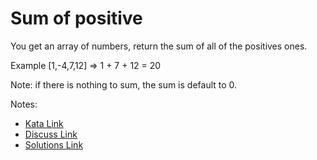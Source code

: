 # Sum of positive

You get an array of numbers, return the sum of all of the positives ones.

Example [1,-4,7,12] => 1 + 7 + 12 = 20

Note: if there is nothing to sum, the sum is default to 0.

Notes:

- [Kata Link](https://www.codewars.com/kata/5715eaedb436cf5606000381)
- [Discuss Link](https://www.codewars.com/kata/5715eaedb436cf5606000381/discuss)
- [Solutions Link](https://www.codewars.com/kata/5715eaedb436cf5606000381/solutions)
